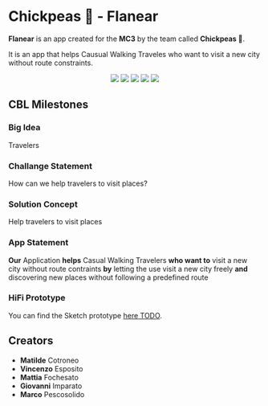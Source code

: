 # Chickpeas 🍗 - Flanear

**Flanear** is an app created for the **MC3** by the team called **Chickpeas 🍗**.

It is an app that helps Causual Walking Traveles who want to visit a new city without route constraints.

<p align="center">

<img src="https://img.shields.io/badge/iOS-000000?style=for-the-badge&logo=ios&logoColor=white" />

<img src="https://img.shields.io/badge/swift-F54A2A?style=for-the-badge&logo=swift&logoColor=white" />

<img src="https://img.shields.io/badge/Sketch-FFB387?style=for-the-badge&logo=sketch&logoColor=black" />

<img src="https://img.shields.io/badge/Xcode-007ACC?style=for-the-badge&logo=Xcode&logoColor=white" />

<img src="https://img.shields.io/badge/github-%23121011.svg?style=for-the-badge&logo=github&logoColor=white" />

</p>
  

## CBL Milestones

### Big Idea

Travelers

### Challange Statement

How can we help travelers to visit places?

### Solution Concept

Help travelers to visit places

### App Statement

**Our** Application **helps** Casual Walking Travelers **who want to** visit a new city without route contraints **by** letting the use visit a new city freely **and** discovering new places without following a predefined route

  

### HiFi Prototype

You can find the Sketch prototype [here TODO](TODO-).

  

## Creators

* **Matilde** Cotroneo
* **Vincenzo** Esposito
* **Mattia** Fochesato
* **Giovanni** Imparato
* **Marco** Pescosolido

